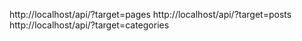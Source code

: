 http://localhost/api/?target=pages
http://localhost/api/?target=posts
http://localhost/api/?target=categories

